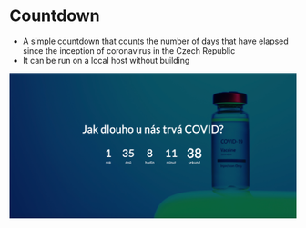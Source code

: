 # Countdown

* A simple countdown that counts the number of days that have elapsed since the inception of coronavirus in the Czech Republic
* It can be run on a local host without building

<img src="img/preview.png">
